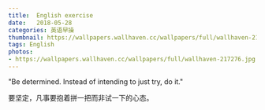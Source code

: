 ```yaml
---
title:  English exercise
date:   2018-05-28
categories: 英语早操
thumbnail: https://wallpapers.wallhaven.cc/wallpapers/full/wallhaven-217276.jpg
tags: English
photos:
- https://wallpapers.wallhaven.cc/wallpapers/full/wallhaven-217276.jpg
---
```


"Be determined. Instead of intending to just try, do it."
<p>要坚定，凡事要抱着拼一把而非试一下的心态。</p>
